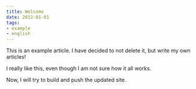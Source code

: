 ```yaml
---
title: Welcome
date: 2012-01-01
tags: 
- example
- english
---
```


This is an example article. I have decided to not delete it, but write my own articles!

I really like this, even though I am not sure how it all works.

Now, I will try to build and push the updated site.


